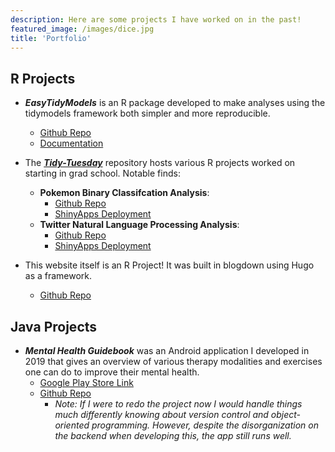 ```yaml
---
description: Here are some projects I have worked on in the past!
featured_image: /images/dice.jpg
title: 'Portfolio'
---
```


## R Projects

* __*EasyTidyModels*__ is an R package developed to make analyses using the tidymodels framework both simpler and more reproducible.
  * [Github Repo](https://github.com/amanda-park/easytidymodels)
  * [Documentation](https://amanda-park.github.io/easytidymodels/)

* The [__*Tidy-Tuesday*__](https://github.com/amanda-park/Tidy-Tuesday) repository hosts various R projects worked on starting in grad school. Notable finds:
  * **Pokemon Binary Classifcation Analysis**: 
    * [Github Repo](https://github.com/amanda-park/Tidy-Tuesday/tree/main/Binary%20Classification%20-%20Pokemon)
    * [ShinyApps Deployment](https://amandapark.shinyapps.io/PokemonAnalysis/)
  * **Twitter Natural Language Processing Analysis**:
    * [Github Repo](https://github.com/amanda-park/Tidy-Tuesday/tree/main/NLP%20-%20Personal%20Twitter%20Tweets)
    * [ShinyApps Deployment](https://amandapark.shinyapps.io/TwitterAnalysis/)

* This website itself is an R Project! It was built in blogdown using Hugo as a framework.
  * [Github Repo](https://github.com/amanda-park/amanda-park.netlify.app)
  

## Java Projects

* __*Mental Health Guidebook*__ was an Android application I developed in 2019 that gives an overview of various therapy modalities and exercises one can do to improve their mental health. 
  * [Google Play Store Link](https://play.google.com/store/apps/details?id=com.amanda.mentalhealthguide)
  * [Github Repo](https://github.com/amanda-park/mental-health-guidebook)
    * _Note: If I were to redo the project now I would handle things much differently knowing about version control and object-oriented programming. However, despite the disorganization on the backend when developing this, the app still runs well._

